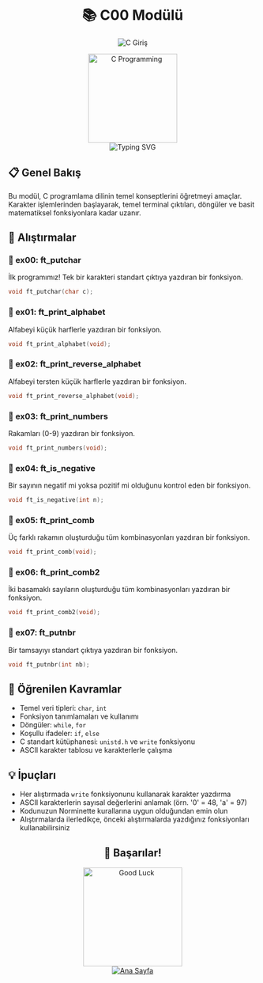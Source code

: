 # <div align="center">📚 C00 Modülü</div>

<div align="center">
  <img src="https://capsule-render.vercel.app/api?type=waving&color=0891b2&height=150&section=header&text=C%20Giri%C5%9F&fontSize=40&fontColor=ffffff&animation=fadeIn&fontAlignY=38" alt="C Giriş" />
</div>

<p align="center">
  <img src="https://media.giphy.com/media/KzJkzjggfGN5Py6nkT/giphy.gif" alt="C Programming" width="180" />
  <br>
  <img src="https://readme-typing-svg.demolab.com?font=Fira+Code&size=18&duration=2000&pause=500&color=0891B2&center=true&vCenter=true&width=450&lines=C+Programlamaya+Ho%C5%9Fgeldiniz;Temelleri+%C3%96%C4%9Frenmek;Karakter+ve+String+%C4%B0%C5%9Flemleri;Terminal+Etkile%C5%9Fimi" alt="Typing SVG" />
</p>

## 📋 Genel Bakış
Bu modül, C programlama dilinin temel konseptlerini öğretmeyi amaçlar. Karakter işlemlerinden başlayarak, temel terminal çıktıları, döngüler ve basit matematiksel fonksiyonlara kadar uzanır.

## 📝 Alıştırmalar

### 📁 ex00: ft_putchar
İlk programımız! Tek bir karakteri standart çıktıya yazdıran bir fonksiyon.
```c
void ft_putchar(char c);
```

### 📁 ex01: ft_print_alphabet
Alfabeyi küçük harflerle yazdıran bir fonksiyon.
```c
void ft_print_alphabet(void);
```

### 📁 ex02: ft_print_reverse_alphabet
Alfabeyi tersten küçük harflerle yazdıran bir fonksiyon.
```c
void ft_print_reverse_alphabet(void);
```

### 📁 ex03: ft_print_numbers
Rakamları (0-9) yazdıran bir fonksiyon.
```c
void ft_print_numbers(void);
```

### 📁 ex04: ft_is_negative
Bir sayının negatif mi yoksa pozitif mi olduğunu kontrol eden bir fonksiyon.
```c
void ft_is_negative(int n);
```

### 📁 ex05: ft_print_comb
Üç farklı rakamın oluşturduğu tüm kombinasyonları yazdıran bir fonksiyon.
```c
void ft_print_comb(void);
```

### 📁 ex06: ft_print_comb2
İki basamaklı sayıların oluşturduğu tüm kombinasyonları yazdıran bir fonksiyon.
```c
void ft_print_comb2(void);
```

### 📁 ex07: ft_putnbr
Bir tamsayıyı standart çıktıya yazdıran bir fonksiyon.
```c
void ft_putnbr(int nb);
```

## 🧠 Öğrenilen Kavramlar
- Temel veri tipleri: `char`, `int`
- Fonksiyon tanımlamaları ve kullanımı
- Döngüler: `while`, `for`
- Koşullu ifadeler: `if`, `else`
- C standart kütüphanesi: `unistd.h` ve `write` fonksiyonu
- ASCII karakter tablosu ve karakterlerle çalışma

## 💡 İpuçları
- Her alıştırmada `write` fonksiyonunu kullanarak karakter yazdırma
- ASCII karakterlerin sayısal değerlerini anlamak (örn. '0' = 48, 'a' = 97)
- Kodunuzun Norminette kurallarına uygun olduğundan emin olun
- Alıştırmalarda ilerledikçe, önceki alıştırmalarda yazdığınız fonksiyonları kullanabilirsiniz

<div align="center">
  <h2>🚀 Başarılar!</h2>
  <img src="https://media.giphy.com/media/l0HlHFRbmaZtBRhXG/giphy.gif" alt="Good Luck" width="200" />
</div>

<div align="center">
  <a href="../README.md">
    <img src="https://img.shields.io/badge/Ana%20Sayfa-0891b2?style=for-the-badge" alt="Ana Sayfa" />
  </a>
</div> 
